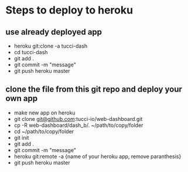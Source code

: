# Steps to deploy to heroku

## use already deployed app
- heroku git:clone -a tucci-dash
- cd tucci-dash
- git add .
- git commit -m "message"
- git push heroku master


## clone the file from this git repo and deploy your own app
- make new app on heroku
- git clone git@github.com:tucci-io/web-dashboard.git
- cp -R web-dashboard/dash_b/. ~/path/to/copy/folder
- cd ~/path/to/copy/folder
- git init
- git add .
- git commit -m "message"
- heroku git:remote -a {name of your heroku app, remove paranthesis}
- git push heroku master
